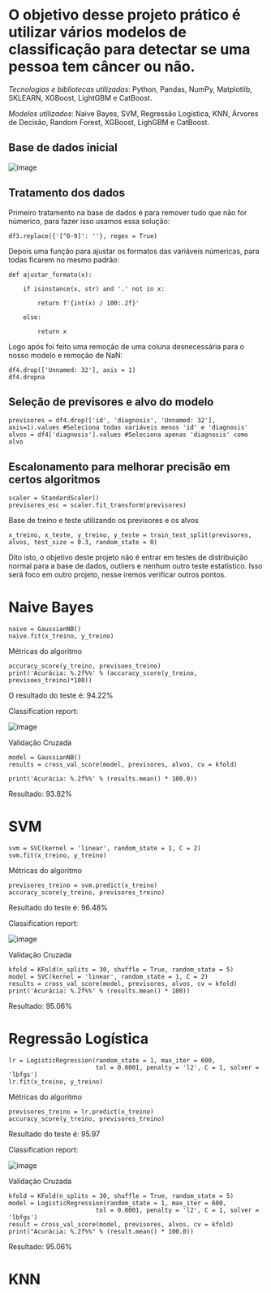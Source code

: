 # O objetivo desse projeto prático é utilizar vários modelos de classificação para detectar se uma pessoa tem câncer ou não.

*Tecnologias e bibliotecas utilizadas*: Python, Pandas, NumPy, Matplotlib, SKLEARN, XGBoost, LightGBM e CatBoost.

*Modelos utilizados*: Naive Bayes, SVM, Regressão Logística, KNN, Árvores de Decisão, Random Forest, XGBoost, LighGBM e CatBoost.

## Base de dados inicial

![image](https://github.com/user-attachments/assets/8cf01d5c-d60d-4764-8620-fe553f9ea739)


## Tratamento dos dados

Primeiro tratamento na base de dados é para remover tudo que não for númerico, para fazer isso usamos essa solução:

``` df3.replace({'[^0-9]': ''}, regex = True) ```

Depois uma função para ajustar os formatos das variáveis númericas, para todas ficarem no mesmo padrão:

```
def ajustar_formato(x):

    if isinstance(x, str) and '.' not in x:

        return f'{int(x) / 100:.2f}'

    else:

        return x
```

Logo após foi feito uma remoção de uma coluna desnecessária para o nosso modelo e remoção de NaN: 

```
df4.drop(['Unnamed: 32'], axis = 1)
df4.dropna
```

## Seleção de previsores e alvo do modelo

```
previsores = df4.drop(['id', 'diagnosis', 'Unnamed: 32'], axis=1).values #Seleciona todas variáveis menos 'id' e 'diagnosis'
alvos = df4['diagnosis'].values #Seleciona apenas 'diagnosis' como alvo

```

## Escalonamento para melhorar precisão em certos algoritmos

```
scaler = StandardScaler()
previsores_esc = scaler.fit_transform(previsores)

```

Base de treino e teste utilizando os previsores e os alvos

```
x_treino, x_teste, y_treino, y_teste = train_test_split(previsores, alvos, test_size = 0.3, random_state = 0)
```

Dito isto, o objetivo deste projeto não é entrar em testes de distribuição normal para a base de dados, outliers e nenhum outro teste estatístico. 
Isso será foco em outro projeto, nesse iremos verificar outros pontos.

# Naive Bayes

```
naive = GaussianNB()
naive.fit(x_treino, y_treino)
```

Métricas do algoritmo

```
accuracy_score(y_treino, previsoes_treino)
print('Acurácia: %.2f%%' % (accuracy_score(y_treino, previsoes_treino)*100))
```

O resultado do teste é: 94.22%

Classification report:

![image](https://github.com/user-attachments/assets/53e237ea-919b-40d1-aa09-b84a2b31ec15)

Validação Cruzada

```
model = GaussianNB()
results = cross_val_score(model, previsores, alvos, cv = kfold)

print('Acurácia: %.2f%%' % (results.mean() * 100.0))
```

Resultado: 93.82%

# SVM

```
svm = SVC(kernel = 'linear', random_state = 1, C = 2)
svm.fit(x_treino, y_treino)
```

Métricas do algoritmo

```
previsores_treino = svm.predict(x_treino)
accuracy_score(y_treino, previsores_treino)
```
Resultado do teste é: 96.48%

Classification report:

![image](https://github.com/user-attachments/assets/a03063c6-8377-47b2-8bb3-c22c89388bdd)

Validação Cruzada

```
kfold = KFold(n_splits = 30, shuffle = True, random_state = 5)
model = SVC(kernel = 'linear', random_state = 1, C = 2)
results = cross_val_score(model, previsores, alvos, cv = kfold)
print('Acurácia: %.2f%%' % (results.mean() * 100))
```

Resultado: 95.06%

# Regressão Logística

```
lr = LogisticRegression(random_state = 1, max_iter = 600,
                        tol = 0.0001, penalty = 'l2', C = 1, solver = 'lbfgs')
lr.fit(x_treino, y_treino)
```

Métricas do algoritmo

```
previsores_treino = lr.predict(x_treino)
accuracy_score(y_treino, previsores_treino)
```

Resultado do teste é: 95.97

Classification report:

![image](https://github.com/user-attachments/assets/63f47c76-67a1-49bd-a486-46b39dc06971)

Validação Cruzada

```
kfold = KFold(n_splits = 30, shuffle = True, random_state = 5)
model = LogisticRegression(random_state = 1, max_iter = 600,
                        tol = 0.0001, penalty = 'l2', C = 1, solver = 'lbfgs')
result = cross_val_score(model, previsores, alvos, cv = kfold)
print("Acurácia: %.2f%%" % (result.mean() * 100.0))
```

Resultado: 95.06%

# KNN
